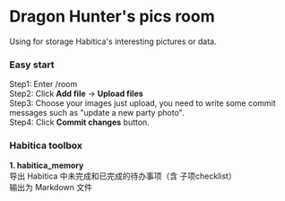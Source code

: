 # Dragon Hunter's pics room
Using for storage Habitica's interesting pictures or data.

### Easy start
Step1: Enter /room  
Step2: Click **Add file** -> **Upload files**  
Step3: Choose your images just upload, you need to write some commit messages such as "update a new party photo".  
Step4: Click **Commit changes** button. 

### Habitica toolbox
**1. habitica_memory**  
导出 Habitica 中未完成和已完成的待办事项（含 子项checklist）  
输出为 Markdown 文件
